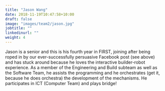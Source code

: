 ```yaml
---
title: "Jason Wang"
date: 2018-11-19T10:47:58+10:00
draft: false
image: "images/team2/jason.jpg"
jobtitle: ""
linkedinurl: ""
weight: 4
---
```


Jason is a senior and this is his fourth year in FIRST, joining after being roped in by our ever-successfully persuasive Facebook post (see above) and has stuck around because he loves the interactive builder-robot experience. As a member of the Engineering and Build subteam as well as the Software Team, he assists the programming and he orchestrates (get it, because he does orchestra) the development of the mechanisms. He participates in ICT (Computer Team) and plays bridge!
